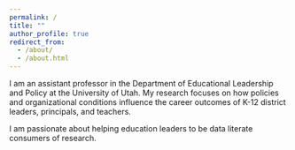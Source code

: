 ```yaml
---
permalink: /
title: ""
author_profile: true
redirect_from: 
  - /about/
  - /about.html
---
```


I am an assistant professor in the Department of Educational Leadership and Policy at the University of Utah. My research focuses on how policies and organizational conditions influence the career outcomes of K-12 district leaders, principals, and teachers. 

I am passionate about helping education leaders to be data literate consumers of research.

